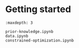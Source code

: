 # Getting started


```{toctree}
:maxdepth: 3

prior-knowledge.ipynb
data.ipynb
constrained-optimization.ipynb
```
